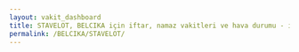 ```yaml
---
layout: vakit_dashboard
title: STAVELOT, BELCIKA için iftar, namaz vakitleri ve hava durumu - ilçe/eyalet seç
permalink: /BELCIKA/STAVELOT/
---
```


<script type="text/javascript">
  var GLOBAL_COUNTRY = 'BELCIKA';
  var GLOBAL_CITY = 'STAVELOT';
  var GLOBAL_STATE = '';
  var lat = 72;
  var lon = 21;
</script>
